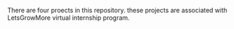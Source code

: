 There are four proects in this repository. these projects are associated with LetsGrowMore virtual internship program.

